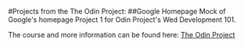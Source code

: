 #Projects from the The Odin Project:
##Google Homepage
Mock of Google's homepage
Project 1 for Odin Project's Wed Development 101.

The course and more information can be found here: <a href = "http://www.theodinproject.com"> The Odin Project</a>